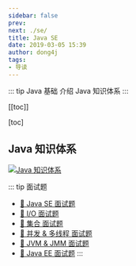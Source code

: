 ```yaml
---
sidebar: false
prev: 
next: ./se/
title: Java SE
date: 2019-03-05 15:39
author: dong4j
tags:
- 导读
---
```


::: tip Java 基础
介绍 Java 知识体系
:::

<!-- more -->

[[toc]]

[toc]

## Java 知识体系

<a data-fancybox title="Java 知识体系" href="https://dong4j-imgs.oss-cn-hangzhou.aliyuncs.com/blog/JavaKnowledgePoint.png" >![Java 知识体系](https://dong4j-imgs.oss-cn-hangzhou.aliyuncs.com/blog/JavaKnowledgePoint.png)</a>

::: tip 面试题
- [🥇 Java SE 面试题](./se/) 
- [🥇 I/O 面试题](./io/) 
- [🥇 集合 面试题](./collection/) 
- [🥇 并发 & 多线程 面试题](./concurrent/) 
- [🥇 JVM & JMM 面试题](./jvm/) 
- [🥇 Java EE 面试题](./se/) 
:::